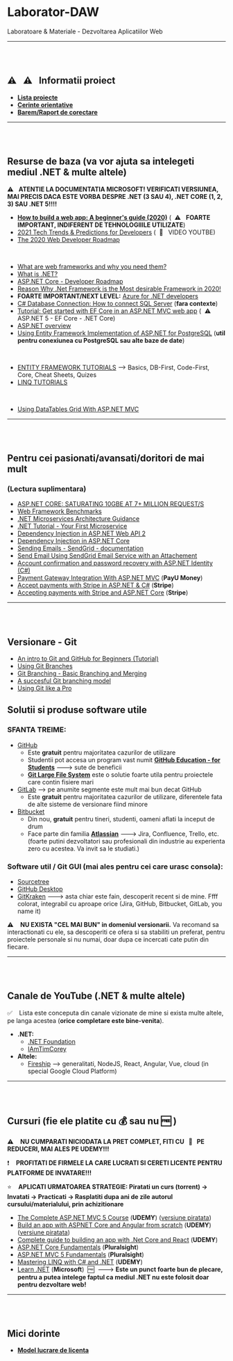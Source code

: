 # Laborator-DAW
Laboratoare &amp; Materiale - Dezvoltarea Aplicatiilor Web


--------------------

<br/>
<br/>

## :warning: &nbsp; :warning: &nbsp; Informatii proiect

* [**Lista proiecte**](https://docs.google.com/spreadsheets/d/1eiLA37C_eJEd_kGzug8pq2PXmIUxwLI_9yFi2M-yvBM/edit?usp=sharing)
* [**Cerinte orientative**](https://docs.google.com/document/d/1eblJyuZewG4Iww-6HyujqrygmbJY8McrULhFXAYPxX4/edit?usp=sharing)
* [**Barem/Raport de corectare**](https://drive.google.com/file/d/1v_N_JUW1NNqlPGqXe7eYfx8_NPVLk8BH/view?usp=sharing)


--------------------

<br/>
<br/>

## Resurse de baza (va vor ajuta sa intelegeti mediul .NET & multe altele)
:warning: &nbsp; **ATENTIE LA DOCUMENTATIA MICROSOFT! VERIFICATI VERSIUNEA, MAI PRECIS DACA ESTE VORBA DESPRE .NET (3 SAU 4), .NET CORE (1, 2, 3) SAU .NET 5!!!!**

* [**How to build a web app: A beginner's guide (2020)**](https://www.budibase.com/blog/how-to-make-a-web-app/) (&nbsp; :warning: &nbsp; **FOARTE IMPORTANT, INDIFERENT DE TEHNOLOGIIILE UTILIZATE**)
* [2021 Tech Trends & Predictions for Developers](https://www.youtube.com/watch?v=oHtR5YSPLjo&ab_channel=Fireship) (&nbsp; :triangular_flag_on_post: &nbsp; VIDEO YOUTBE)
* [The 2020 Web Developer Roadmap](https://levelup.gitconnected.com/the-2020-web-developer-roadmap-76503ddfb327)

<br/>

* [What are web frameworks and why you need them?](https://intelegain-technologies.medium.com/what-are-web-frameworks-and-why-you-need-them-c4e8806bd0fb)
* [What is .NET?](https://dotnet.microsoft.com/learn/dotnet/what-is-dotnet)
* [ASP.NET Core - Developer Roadmap](https://github.com/MoienTajik/AspNetCore-Developer-Roadmap)
* [Reason Why .Net Framework is the Most desirable Framework in 2020!](https://medium.com/dataseries/reason-why-net-framework-is-the-most-desirable-framework-in-2020-29fe5554f4ac)
*  **FOARTE IMPORTANT/NEXT LEVEL:** [Azure for .NET developers](https://docs.microsoft.com/en-us/dotnet/azure/)
* [C# Database Connection: How to connect SQL Server](https://www.guru99.com/c-sharp-access-database.html) (**fara contexte**)
* [Tutorial: Get started with EF Core in an ASP.NET MVC web app](https://docs.microsoft.com/en-us/aspnet/core/data/ef-mvc/intro?view=aspnetcore-5.0) (&nbsp; :warning: &nbsp; ASP.NET 5 - EF Core - .NET Core)
* [ASP.NET overview](https://docs.microsoft.com/en-us/aspnet/overview)
* [Using Entity Framework Implementation of ASP.NET for PostgreSQL](https://www.devart.com/dotconnect/postgresql/docs/Identity-Tutorial-Entity.html) (**util pentru conexiunea cu PostgreSQL sau alte baze de date**)

<br/>

* [ENTITY FRAMEWORK TUTORIALS](https://www.entityframeworktutorial.net/) --> Basics, DB-First, Code-First, Core, Cheat Sheets, Quizes
* [LINQ TUTORIALS](https://www.tutorialsteacher.com/linq/linq-tutorials)

<br/>

* [Using DataTables Grid With ASP.NET MVC](https://www.c-sharpcorner.com/article/using-datatables-grid-with-asp-net-mvc/)


--------------------

<br/>
<br/>

## Pentru cei pasionati/avansati/doritori de mai mult
### **(Lectura suplimentara)**

* [ASP.NET CORE: SATURATING 10GBE AT 7+ MILLION REQUEST/S](https://www.ageofascent.com/2019/02/04/asp-net-core-saturating-10gbe-at-7-million-requests-per-second/)
* [Web Framework Benchmarks](https://www.techempower.com/benchmarks/)
* [.NET Microservices Architecture Guidance](https://dotnet.microsoft.com/learn/aspnet/microservices-architecture)
* [.NET Tutorial - Your First Microservice](https://dotnet.microsoft.com/learn/aspnet/microservice-tutorial/intro)
* [Dependency Injection in ASP.NET Web API 2](https://docs.microsoft.com/en-us/aspnet/web-api/overview/advanced/dependency-injection)
* [Dependency Injection in ASP.NET Core](https://docs.microsoft.com/en-us/aspnet/core/fundamentals/dependency-injection?view=aspnetcore-5.0)
* [Sending Emails - SendGrid - documentation](https://sendgrid.com/docs/for-developers/sending-email/v2-csharp-code-example/)
* [Send Email Using SendGrid Email Service with an Attachement](https://medium.com/@shahedbd/send-email-using-sendgrid-email-service-with-an-attachment-aa7046cc0a35)
* [Account confirmation and password recovery with ASP.NET Identity (C#)](https://docs.microsoft.com/en-us/aspnet/identity/overview/features-api/account-confirmation-and-password-recovery-with-aspnet-identity)
* [Payment Gateway Integration With ASP.NET MVC](https://www.c-sharpcorner.com/article/payment-gateway-integration-in-asp-net-mvc/) (**PayU Money**)
* [Accept payments with Stripe in ASP.NET & C#](https://techtolia.medium.com/accept-payments-with-stripe-and-asp-net-c-83f285ed98e0) (**Stripe**)
* [Accepting payments with Stripe and ASP.NET Core](https://techtolia.medium.com/accept-payments-with-stripe-and-asp-net-c-83f285ed98e0) (**Stripe**)


--------------------

<br/>
<br/>

## Versionare - Git
* [An intro to Git and GitHub for Beginners (Tutorial)](https://product.hubspot.com/blog/git-and-github-tutorial-for-beginners)
* [Using Git Branches](https://www.atlassian.com/git/tutorials/using-branches)
* [Git Branching - Basic Branching and Merging](https://git-scm.com/book/en/v2/Git-Branching-Basic-Branching-and-Merging)
* [A succesful Git branching model](https://nvie.com/posts/a-successful-git-branching-model/)
* [Using Git like a Pro](https://www.geneatcg.com/using-git-like-a-pro/)

## **Solutii si produse software utile**

### **SFANTA TREIME:**
* [GitHub](https://github.com/)
  * Este **gratuit** pentru majoritatea cazurilor de utilizare
  * Studentii pot accesa un program vast numit [**GitHub Education - for Students**](https://education.github.com/students) ---> sute de beneficii
  * [**Git Large File System**](https://git-lfs.github.com/) este o solutie foarte utila pentru proiectele care contin fisiere mari 
* [GitLab](https://about.gitlab.com/) --> pe anumite segmente este mult mai bun decat GitHub
  * Este **gratuit** pentru majoritatea cazurilor de utilizare, diferentele fata de alte sisteme de versionare fiind minore
* [Bitbucket](https://bitbucket.org/)
  * Din nou, **gratuit** pentru tineri, studenti, oameni aflati la inceput de drum
  * Face parte din familia [**Atlassian**](https://www.atlassian.com/) ---> Jira, Confluence, Trello, etc. (foarte putini dezvoltatori sau profesionali din industrie au experienta zero cu acestea. Va invit sa le studiati.)
  
### Software util / Git GUI (mai ales pentru cei care urasc consola):
* [Sourcetree](https://www.sourcetreeapp.com/)
* [GitHub Desktop](https://desktop.github.com/)
* [GitKraken](https://www.gitkraken.com/) ---> asta chiar este fain, descoperit recent si de mine. Ffff colorat, integrabil cu aproape orice (Jira, GitHub, Bitbucket, GitLab, you name it)

:warning: &nbsp;&nbsp; **NU EXISTA "CEL MAI BUN" in domeniul versionarii.** Va recomand sa interactionati cu ele, sa descoperiti ce ofera si sa stabiliti un preferat, pentru proiectele personale si nu numai, doar dupa ce incercati cate putin din fiecare.


--------------------

<br/>
<br/>

## Canale de YouTube (.NET & multe altele)

:white_check_mark: &nbsp;&nbsp; Lista este conceputa din canale vizionate de mine si exista multe altele, pe langa acestea (**orice completare este bine-venita**).

* **.NET:**
  * [.NET Foundation](https://www.youtube.com/c/NETFoundation/featured)
  * [IAmTimCorey](https://www.youtube.com/user/IAmTimCorey)
* **Altele:**
  * [Fireship](https://www.youtube.com/channel/UCsBjURrPoezykLs9EqgamOA) --> generalitati, NodeJS, React, Angular, Vue, cloud (in special Google Cloud Platform)


--------------------

<br/>
<br/>

## Cursuri (fie ele platite cu :moneybag: sau nu :free:&nbsp;)
:warning: &nbsp;&nbsp; **NU CUMPARATI NICIODATA LA PRET COMPLET, FITI CU &nbsp; :eyes: &nbsp; PE REDUCERI, MAI ALES PE UDEMY!!!**

:exclamation: &nbsp;&nbsp; **PROFITATI DE FIRMELE LA CARE LUCRATI SI CERETI LICENTE PENTRU PLATFORME DE INVATARE!!!**

:star: &nbsp;&nbsp; **APLICATI URMATOAREA STRATEGIE: Piratati un curs (torrent) -> Invatati -> Practicati -> Rasplatiti dupa ani de zile autorul cursului/materialului, prin achizitionare**

* [The Complete ASP.NET MVC 5 Course](https://www.udemy.com/course/the-complete-aspnet-mvc-5-course/) (**UDEMY**) ([versiune piratata](https://drive.google.com/file/d/1ZoxDlekbw_jd_NF6fjeMRQ5QeGPqxki6/view?usp=sharing))
* [Build an app with ASPNET Core and Angular from scratch](https://www.udemy.com/course/build-an-app-with-aspnet-core-and-angular-from-scratch/) (**UDEMY**)([versiune piratata](https://downloadly.net/2020/13/3806/03/build-an-app-with-aspnet-core-and-angular-from-scratch/20/?#/3806-udemy-142004124013.html))
* [Complete guide to building an app with .Net Core and React](https://www.udemy.com/course/complete-guide-to-building-an-app-with-net-core-and-react/) (**UDEMY**)
* [ASP.NET Core Fundamentals](https://www.pluralsight.com/courses/aspnet-core-fundamentals) (**Pluralsight**)
* [ASP.NET MVC 5 Fundamentals](https://www.pluralsight.com/courses/aspdotnet-mvc5-fundamentals) (**Pluralsight**)
* [Mastering LINQ with C# and .NET](https://www.udemy.com/course/linqlinq/) (**UDEMY**)
* [Learn .NET](https://dotnet.microsoft.com/learn) (**Microsoft**) &nbsp;:free:&nbsp; ---> **Este un punct foarte bun de plecare, pentru a putea intelege faptul ca mediul .NET nu este folosit doar pentru dezvoltare web!**



--------------------

<br/>
<br/>

## **Mici dorinte**
* [**Model lucrare de licenta**](https://drive.google.com/file/d/1rNPIIueFEd-gEnAdB9Fqcn10LFOP3GgN/view?usp=sharing)

